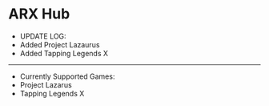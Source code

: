 # **ARX Hub**
- UPDATE LOG:
- Added Project Lazaurus
- Added Tapping Legends X
---
- Currently Supported Games:
- Project Lazarus
- Tapping Legends X

